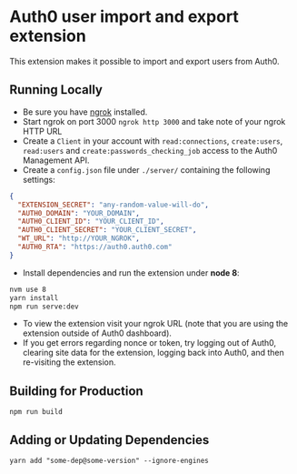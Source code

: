 # Auth0 user import and export extension

This extension makes it possible to import and export users from Auth0.

## Running Locally

 - Be sure you have [ngrok](https://ngrok.com/) installed.
 - Start ngrok on port 3000 `ngrok http 3000` and take note of your ngrok HTTP URL
 - Create a `Client` in your account with `read:connections`, `create:users`, `read:users` and `create:passwords_checking_job` access to the Auth0 Management API. 
 - Create a `config.json` file under `./server/` containing the following settings:

```json
{
  "EXTENSION_SECRET": "any-random-value-will-do",
  "AUTH0_DOMAIN": "YOUR_DOMAIN",
  "AUTH0_CLIENT_ID": "YOUR_CLIENT_ID",
  "AUTH0_CLIENT_SECRET": "YOUR_CLIENT_SECRET",
  "WT_URL": "http://YOUR_NGROK",
  "AUTH0_RTA": "https://auth0.auth0.com"
}
```

- Install dependencies and run the extension under **node 8**:

```bash
nvm use 8
yarn install
npm run serve:dev
```
- To view the extension visit your ngrok URL (note that you are using the extension outside of Auth0 dashboard).
- If you get errors regarding nonce or token, try logging out of Auth0, clearing site data for the extension, logging back into Auth0, and then re-visiting the extension.

## Building for Production

```
npm run build
```

## Adding or Updating Dependencies

```
yarn add "some-dep@some-version" --ignore-engines
```

